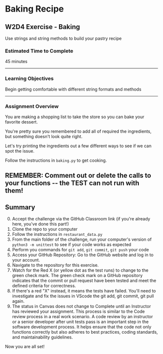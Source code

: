 # Baking Recipe

## W2D4 Exercise - Baking

Use strings and string methods to build your pastry recipe

### Estimated Time to Complete

45 minutes

---

### Learning Objectives

Begin getting comfortable with different string formats and methods

---

### Assignment Overview

You are making a shopping list to take the store so you can bake your favorite dessert.

You're pretty sure you remembered to add all of required the ingredients, but something doesn't look quite right. 

Let's try printing the ingredients out a few different ways to see if we can spot the issue.


Follow the instructions in `baking.py` to get cooking.

REMEMBER: Comment out or delete the calls to your functions -- the TEST can not run with them!
---

## Summary

0. Accept the challenge via the GitHub Classroom link (if you're already here, you've done this part!)
1. Clone the repo to your computer
2. Follow the instructions in `restaurant_data.py`
3. From the main folder of the challenge, run your computer's version of `python3 -m unittest` to see if your code works as expected
4. Perform you commands for `git add`, `git commit`, `git push` your code 
5. Access your GitHub Repository: Go to the GitHub website and log in to your account.
6. Navigate to the repository for this exercise.
7. Watch for the Red X (or yellow dot as the test runs) to change to the green check mark.  The green check mark on a GitHub repository indicates that the commit or pull request have been tested and meet the defined criteria for correctness.
8.  If there's a red "X" instead, it means the tests have failed.  You'll need to investigate and fix the issues in VScode the git add, git commit, git pull again.
9. The status in Canvas does not change to Complete until an Instructor has reviewed your assignment.  This process is similar to the Code review process in a real work scenario.  A code review by an instructor or a senior developer after unit tests pass is an important step in the software development process. It helps ensure that the code not only functions correctly but also adheres to best practices, coding standards, and maintainability guidelines.

Now you are all set!
